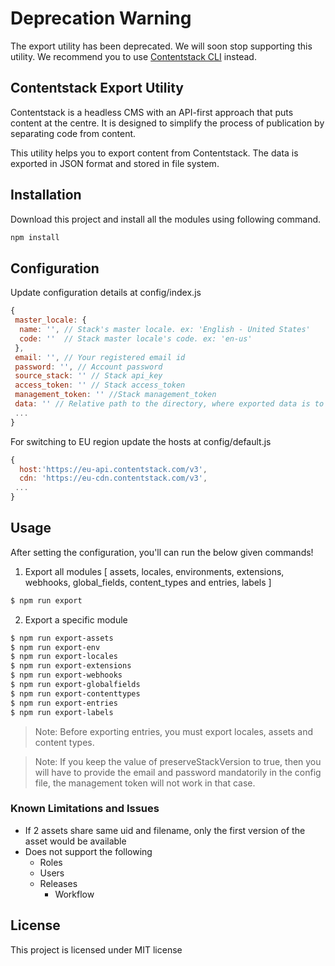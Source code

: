 # Deprecation Warning

The export utility has been deprecated. We will soon stop supporting this utility. We recommend you to use [Contentstack CLI](https://github.com/contentstack/cli) instead.

## Contentstack Export Utility

Contentstack is a headless CMS with an API-first approach that puts content at the centre. It is designed to simplify the process of publication by separating code from content.

This utility helps you to export content from Contentstack. The data is exported in JSON format and stored in file system.

## Installation

Download this project and install all the modules using following command.

```bash
npm install
```

## Configuration

Update configuration details at config/index.js

```js
{
 master_locale: {
  name: '', // Stack's master locale. ex: 'English - United States'
  code: ''  // Stack master locale's code. ex: 'en-us'
 },
 email: '', // Your registered email id
 password: '', // Account password
 source_stack: '' // Stack api_key
 access_token: '' // Stack access_token
 management_token: '' //Stack management_token
 data: '' // Relative path to the directory, where exported data is to be stored. ex: './contents'
 ...
}
```

For switching to EU region update the hosts at config/default.js

```js
{
  host:'https://eu-api.contentstack.com/v3',
  cdn: 'https://eu-cdn.contentstack.com/v3',
 ...
}
```

## Usage

After setting the configuration, you'll can run the below given commands!

1. Export all modules [ assets, locales, environments, extensions, webhooks, global_fields, content_types and entries, labels ]

```bash
$ npm run export
```

2. Export a specific module

```bash
$ npm run export-assets
$ npm run export-env
$ npm run export-locales
$ npm run export-extensions
$ npm run export-webhooks
$ npm run export-globalfields
$ npm run export-contenttypes
$ npm run export-entries
$ npm run export-labels

```

> Note: Before exporting entries, you must export locales, assets and content types.

> Note: If you keep the value of preserveStackVersion to true, then you will have to provide the email and password mandatorily in the config file, the management token will not work in that case.

### Known Limitations and Issues

- If 2 assets share same uid and filename, only the first version of the asset would be available
- Does not support the following
  - Roles
  - Users
  - Releases
    - Workflow

## License

This project is licensed under MIT license

